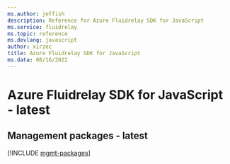 ```yaml
---
ms.author: jeffish
description: Reference for Azure Fluidrelay SDK for JavaScript
ms.service: fluidrelay
ms.topic: reference
ms.devlang: javascript
author: xirzec
title: Azure Fluidrelay SDK for JavaScript
ms.data: 08/16/2022
---
```

# Azure Fluidrelay SDK for JavaScript - latest

## Management packages - latest
[!INCLUDE [mgmt-packages](fluidrelay-mgmt-index.md)]